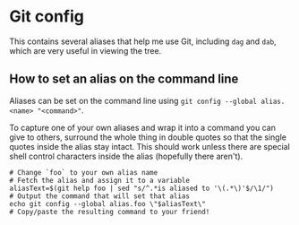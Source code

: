 # Git config

This contains several aliases that help me use Git, including `dag` and `dab`, which are very useful in viewing the tree.

## How to set an alias on the command line

Aliases can be set on the command line using `git config --global alias.<name> "<command>"`.

To capture one of your own aliases and wrap it into a command you can give to others,
surround the whole thing in double quotes so that the single quotes inside the alias stay intact.
This should work unless there are special shell control characters inside the alias (hopefully there aren't).

```
# Change `foo` to your own alias name
# Fetch the alias and assign it to a variable
aliasText=$(git help foo | sed "s/^.*is aliased to '\(.*\)'$/\1/")
# Output the command that will set that alias
echo git config --global alias.foo \"$aliasText\"
# Copy/paste the resulting command to your friend!
```
